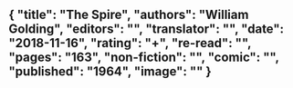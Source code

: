{
 "title": "The Spire",
 "authors": "William Golding",
 "editors": "",
 "translator": "",
 "date": "2018-11-16",
 "rating": "+",
 "re-read": "",
 "pages": "163",
 "non-fiction": "",
 "comic": "",
 "published": "1964",
 "image": ""
}
---

